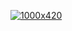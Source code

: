 [![1000x420](https://user-images.githubusercontent.com/12101466/87878946-2f3bbe80-c9f0-11ea-8dce-08184d427a45.gif "H. Emre ARI")](https://github.com/hemreari")
